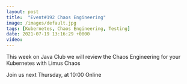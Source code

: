 ```yaml
---
layout: post
title:  "Event#192 Chaos Engineering"
image: /images/default.jpg
tags: [Kubernetes, Chaos Engineering, Testing]
date: 2021-07-19 13:16:29 +0000
video: 
---
```


This week on Java Club we will review the Chaos Engineering for your Kubernetes with Limus Chaos

Join us next Thursday, at 10:00 Online
